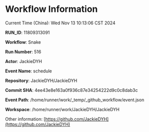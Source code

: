 # Workflow Information

Current Time (China): Wed Nov 13 10:13:06 CST 2024  

**RUN_ID**: 11809313091  

**Workflow**: Snake  

**Run Number**: 516  

**Actor**: JackieDYH  

**Event Name**: schedule  

**Repository**: JackieDYH/JackieDYH  

**Commit SHA**: 4ee43e8e163a0f936c87e34254222d9c0c8dab3c  

**Event Path**: /home/runner/work/_temp/_github_workflow/event.json  

**Workspace**: /home/runner/work/JackieDYH/JackieDYH  

Other information: [https://github.com/JackieDYH](https://github.com/JackieDYH)
